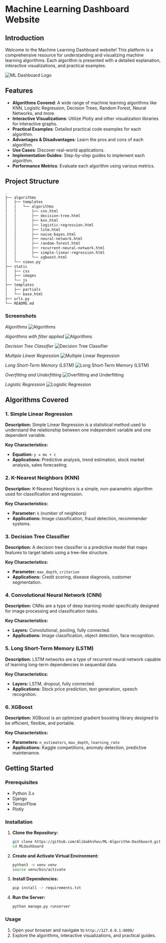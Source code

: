 
# Machine Learning Dashboard Website

## Introduction
Welcome to the Machine Learning Dashboard website! This platform is a comprehensive resource for understanding and visualizing machine learning algorithms. Each algorithm is presented with a detailed explanation, interactive visualizations, and practical examples.

![ML Dashboard Logo](static/images/logo.png)

## Features
- **Algorithms Covered**: A wide range of machine learning algorithms like KNN, Logistic Regression, Decision Trees, Random Forest, Neural Networks, and more.
- **Interactive Visualizations**: Utilize Plotly and other visualization libraries for interactive graphs.
- **Practical Examples**: Detailed practical code examples for each algorithm.
- **Advantages & Disadvantages**: Learn the pros and cons of each algorithm.
- **Use Cases**: Discover real-world applications.
- **Implementation Guides**: Step-by-step guides to implement each algorithm.
- **Performance Metrics**: Evaluate each algorithm using various metrics.

## Project Structure
```bash
.
├── algorithms
│   ├── templates
│   │   └── algorithms
│   │       ├── cnn.html
│   │       ├── decision-tree.html
│   │       ├── knn.html
│   │       ├── logistic-regression.html
│   │       ├── lstm.html
│   │       ├── naive-bayes.html
│   │       ├── neural-network.html
│   │       ├── random-forest.html
│   │       ├── recurrent-neural-network.html
│   │       ├── simple-linear-regression.html
│   │       └── xgboost.html
│   └── views.py
├── static
│   ├── css
│   ├── images
│   └── js
├── templates
│   ├── partials
│   └── base.html
├── urls.py
└── README.md
```

### Screenshots

*Algorithms*
![Algorithms](static/images/screenshots/1.png)

*Algorithms with filter applied*
![Algorithms](static/images/screenshots/2.png)

*Decision Tree Classifier*
![Decision Tree Classifier](static/images/screenshots/3.png)

*Multiple Linear Regression*
![Multiple Linear Regression](static/images/screenshots/4.png)

*Long Short-Term Memory (LSTM)*
![Long Short-Term Memory (LSTM)](static/images/screenshots/5.png)

*Overfitting and Underfitting*
![Overfitting and Underfitting](static/images/screenshots/6.png)

*Logistic Regression*
![Logistic Regression](static/images/screenshots/7.png)


## Algorithms Covered
### 1. Simple Linear Regression

**Description:**
Simple Linear Regression is a statistical method used to understand the relationship between one independent variable and one dependent variable.

**Key Characteristics:**
- **Equation:** `y = mx + c`
- **Applications:** Predictive analysis, trend estimation, stock market analysis, sales forecasting.

### 2. K-Nearest Neighbors (KNN)

**Description:**
K-Nearest Neighbors is a simple, non-parametric algorithm used for classification and regression.

**Key Characteristics:**
- **Parameter:** `k` (number of neighbors)
- **Applications:** Image classification, fraud detection, recommender systems.

### 3. Decision Tree Classifier

**Description:**
A decision tree classifier is a predictive model that maps features to target labels using a tree-like structure.

**Key Characteristics:**
- **Parameter:** `max_depth`, `criterion`
- **Applications:** Credit scoring, disease diagnosis, customer segmentation.

### 4. Convolutional Neural Network (CNN)

**Description:**
CNNs are a type of deep learning model specifically designed for image processing and classification tasks.

**Key Characteristics:**
- **Layers:** Convolutional, pooling, fully connected.
- **Applications:** Image classification, object detection, face recognition.

### 5. Long Short-Term Memory (LSTM)

**Description:**
LSTM networks are a type of recurrent neural network capable of learning long-term dependencies in sequential data.

**Key Characteristics:**
- **Layers:** LSTM, dropout, fully connected.
- **Applications:** Stock price prediction, text generation, speech recognition.

### 6. XGBoost

**Description:**
XGBoost is an optimized gradient boosting library designed to be efficient, flexible, and portable.

**Key Characteristics:**
- **Parameters:** `n_estimators`, `max_depth`, `learning_rate`
- **Applications:** Kaggle competitions, anomaly detection, predictive maintenance.

## Getting Started
### Prerequisites
- Python 3.x
- Django
- TensorFlow
- Plotly

### Installation
1. **Clone the Repository:**
   ```bash
   git clone https://github.com/Alibakhshov/ML-Algorithm-Dashboard.git
   cd MLdashboard
   ```

2. **Create and Activate Virtual Environment:**
   ```bash
   python3 -m venv venv
   source venv/bin/activate
   ```

3. **Install Dependencies:**
   ```bash
   pip install -r requirements.txt
   ```

4. **Run the Server:**
   ```bash
   python manage.py runserver
   ```

### Usage
1. Open your browser and navigate to `http://127.0.0.1:8000/`
2. Explore the algorithms, interactive visualizations, and practical guides.



